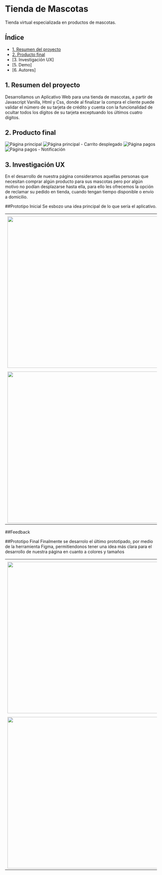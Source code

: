 # Tienda de Mascotas
Tienda virtual especializada en productos de mascotas.

## Índice
* [1. Resumen del proyecto](#1-resumen-del-proyecto)
* [2. Producto final](#2-producto-final)
* [3. Investigación UX]
* [5. Demo]
* [6. Autores]


## 1. Resumen del proyecto
Desarrollamos un Aplicativo Web para una tienda de mascotas, a partir de Javascript Vanilla, Html y Css, donde al finalizar la compra el cliente puede validar el número de su tarjeta de crédito y cuenta con la funcionalidad de ocultar todos los dígitos de su tarjeta exceptuando los últimos cuatro dígitos.

## 2. Producto final

![Página principal](/ruta/a/la/imagen.jpg)
![Página principal - Carrito desplegado](/ruta/a/la/imagen.jpg)
![Página pagos](/ruta/a/la/imagen.jpg)
![Página pagos - Notificación](/ruta/a/la/imagen.jpg)

## 3. Investigación UX
En el desarrollo de nuestra página consideramos  aquellas personas que necesitan comprar algún producto para sus mascotas pero por algún motivo no podían desplazarse hasta ella, para ello les ofrecemos la opción de reclamar su pedido en tienda, cuando tengan tiempo disponible o envío a domicilio.

##Prototipo Inicial
Se esbozo una idea principal de lo que sería el aplicativo.

<table>
    <tr>
      <td></td>
      <td> </td>
    </tr>
    <tr>
      <td><img src="./src/assets/" width=500></td>
      <td><img src="./assets/" width=500></td>
    </tr>
    <tr>
      <td> </td>
      <td> </td>
    </tr>
    <tr>
      <td><img src="./assets/" width=500></td>
      <td><img src="./assets/" width=500></td>
    </tr>
  </table>


##Feedback

##Prototipo Final
Finalmente se desarrolo el último prototipado, por medio de la herramienta Figma, permitiendonos tener una idea más clara para el desarrollo de nuestra página en cuanto a colores y tamaños
    <table>
    <tr>
      <td></td>
      <td> </td>
    </tr>
    <tr>
      <td><img src="./assets/" width=500></td>
      <td><img src="./assets/" width=500></td>
    </tr>
    <tr>
      <td> </td>
      <td> </td>
    </tr>
    <tr>
      <td><img src="./assets/" width=500></td>
      <td><img src="./assets/" width=500></td>
    </tr>
  </table>


